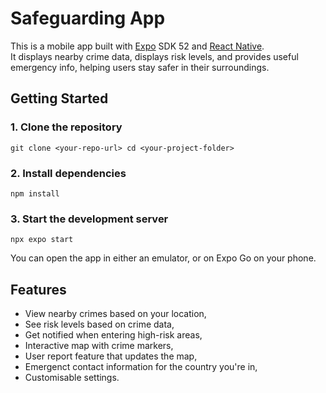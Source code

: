# Safeguarding App

This is a mobile app built with [Expo](https://expo.dev) SDK 52 and [React Native](https://reactnative.dev).  
It displays nearby crime data, displays risk levels, and provides useful emergency info, helping users stay safer in their surroundings.

## Getting Started

### 1. Clone the repository

`git clone <your-repo-url>
cd <your-project-folder>`

### 2. Install dependencies
`npm install`

### 3. Start the development server
`npx expo start`

You can open the app in either an emulator, or on Expo Go on your phone.

## Features
- View nearby crimes based on your location,
- See risk levels based on crime data,
- Get notified when entering high-risk areas,
- Interactive map with crime markers,
- User report feature that updates the map,
- Emergenct contact information for the country you're in,
- Customisable settings.
